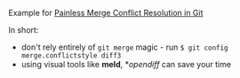 Example for [Painless Merge Conflict Resolution in Git](http://blog.wuwon.id.au/2010/09/painless-merge-conflict-resolution-in.html)

In short:
- don't rely entirely of `git merge` magic - run `$ git config merge.conflictstyle diff3`
- using visual tools like **meld**, **opendiff* can save your time
